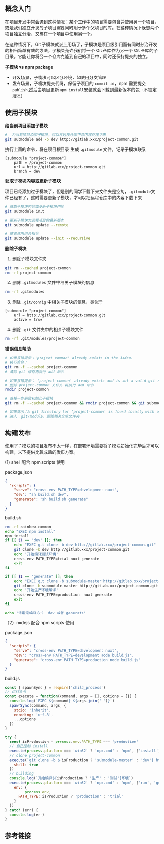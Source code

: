 ## 概念入门

在项目开发中常会遇到这种情况：某个工作中的项目需要包含并使用另一个项目，或是我们独立开发的子项目需要同时用于多个父项目的库。在这种情况下既想两个项目独立分治，又想在一个项目中使用另一个。

在这种情况下，Git 子模块就派上用场了，子模块是项目级引用而有同时分治开发的相当简单有效的方法。子模块允许我们将一个 Git 仓库作为另一个 Git 仓库的子目录。它能让你将另一个仓库克隆到自己的项目中，同时还保持提交的独立。

**子模块 vs npm package**

- 开发场景，子模块可以区分环境，如使用分支管理
- 发布场景，子模块提交代码，保留子项目的 `commit id`，npm 需要提交 `publish`,然后主项目更新 `npm install`安装就会下载到最新版本的包（不锁定版本）

## 使用子模块

**给当前项目添加子模块**

```bash
#  为当前项目添加子模块，可以将远程仓库中额内容克隆下来
git submodule add -b dev http://gitlab.xxx/project-common.git
```

执行上面的命令，将在项目根目录 生成 `.gitmodule` 文件，记录子模块联系

```
[submodule "project-common"]
	path = /project-common
	url = http://gitlab.xxx/project-common.git
	branch = dev
```

**获取子模块内容或更新子模块**

项目已经添加过子模块了，但是别的同学下载下来文件夹是空的，`.gitmodule`文件已经有了，这时需要更新子模块，才可以把远程仓库中的内容下载下来

```bash
# 获取子模块内容或更新子模块内容
git submodule init

# 更新子模块为远程项目的最新版本
git submodule update --remote

# 或者使用组合指令
git submodule update --init --recursive
```

**删除子模块**

1. 删除子模块文件夹

```bash
git rm --cached project-common
rm -rf project-common
```

2. 删除 `.gitmodules` 文件中相关子模块的信息

```bash
rm -rf .gitmodules
```

3. 删除 `.git/config` 中相关子模块的信息，类似于

```
[submodule "project-common"]
	url = http://gitlab.xxx/project-common.git
	active = true
```

4. 删除 `.git` 文件夹中的相关子模块文件

```bash
rm -rf .git/modules/project-common
```

**错误信息帮助**

```bash
# 如果报错提示：'project-common' already exists in the index.
# 执行命令：
git rm -f --cached project-common
# 清除 git 缓存再执行 add 命令

# 如果报错提示： 'project-common' already exists and is not a valid git repo
# 删除 project-common 文件夹 再执行 add 命令
rmdir project-common

# 直接一步到位初始化子模块
git rm -f --cached project-common && rmdir project-common && git submodule add -b dev http://gitlab.xxx/project-common.git

# 如果提示：A git directory for 'project-common' is found locally with origin(s):
# 进入 .git/module，删除相关仓库文件夹
```

## 构建发布

使用了子模块的项目发布不太一样，在部署环境需要将子模块初始化完毕后才可以构建，以下提供比较成熟的发布方案。

(1) shell 配合 npm scripts 使用

package.json

```json
{
  "scripts": {
    "serve": "cross-env PATH_TYPE=development nuxt",
    "dev": "sh build.sh dev",
    "generate": "sh build.sh generate"
  }
}
```

build.sh

```sh
rm -rf rainbow-common
echo "EXEC npm install"
npm install
if [[ $1 == "dev" ]]; then
    echo "EXEC git clone -b dev http://gitlab.xxx/project-common.git"
    git clone -b dev http://gitlab.xxx/project-common.git
    echo '开始编译测试环境'
    cross-env PATH_TYPE=trial nuxt generate
    exit
fi

if [[ $1 == "generate" ]]; then
    echo "EXEC git clone -b submodule-master http://gitlab.xxx/project-common.git"
    git clone -b submodule-master http://gitlab.xxx/project-common.git
    echo '开始生产环境编译'
    cross-env PATH_TYPE=production  nuxt generate
    exit
fi

echo '请指定编译方式  dev 或者 generate'
```

（2）nodejs 配合 npm scripts 使用

package.json

```json
{
  "scripts": {
    "serve": "cross-env PATH_TYPE=development nuxt",
    "dev": "cross-env PATH_TYPE=development node build.js",
    "generate": "cross-env PATH_TYPE=production node build.js"
  }
}
```

build.js

```js
const { spawnSync } = require('child_process')
// 运行命令
const execute = function(command, args = [], options = {}) {
  console.log(`EXEC ${command} ${args.join(' ')}`)
  spawnSync(command, args, {
    stdio: 'inherit',
    encoding: 'utf-8',
    ...options
  })
}

try {
  const isProduction = process.env.PATH_TYPE === 'production'
  // 自己控制 install
  execute(process.platform === 'win32' ? 'npm.cmd' : 'npm', ['install'], {})
  // clone project-common
  execute(`git clone -b ${isProduction ? 'submodule-master' : 'dev'} http://gitlab.xxx/project-common.git`, [], {
    shell: true
  })
  // building
  console.log(`开始编译${isProduction ? '生产' : '测试'}环境`)
  execute(process.platform === 'win32' ? 'npm.cmd' : 'npm', ['run', 'generate'], {
    env: {
      ...process.env,
      PATH_TYPE: isProduction ? 'production' : 'trial'
    }
  })
} catch (err) {
  console.log(err)
}
```

## 参考链接
